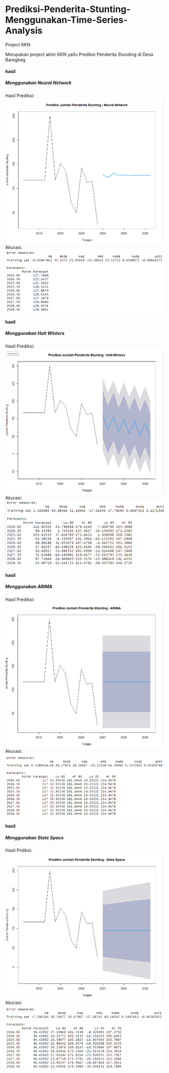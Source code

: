 # Prediksi-Penderita-Stunting-Menggunakan-Time-Series-Analysis
Project KKN

Merupakan project akhir KKN yaitu Prediksi Penderita Stunding di Desa Baregbeg

#### hasil
##### Menggunakan Neural Network
Hasil Prediksi:
![NNA](hasil/nna.png)
Akurasi:
![Akurasi NNA](hasil/akurasiNNA.png)

#### hasil
##### Menggunakan Holt Winters
Hasil Prediksi:
![hw](hasil/hw.png)
Akurasi:
![Akurasi HW](hasil/AKURASIHW.png)

#### hasil
##### Menggunakan ARIMA
Hasil Prediksi:
![ARIMA](hasil/ARIMA.png)
Akurasi:
![Akurasi ARIMA](hasil/akurasiARIMA.png)

#### hasil
##### Menggunakan State Space
Hasil Prdiksi:
![SS](hasil/STATESPACE.png)
Akurasi:
![Akurasi ss](hasil/akurasiSTATESPACE.png)
